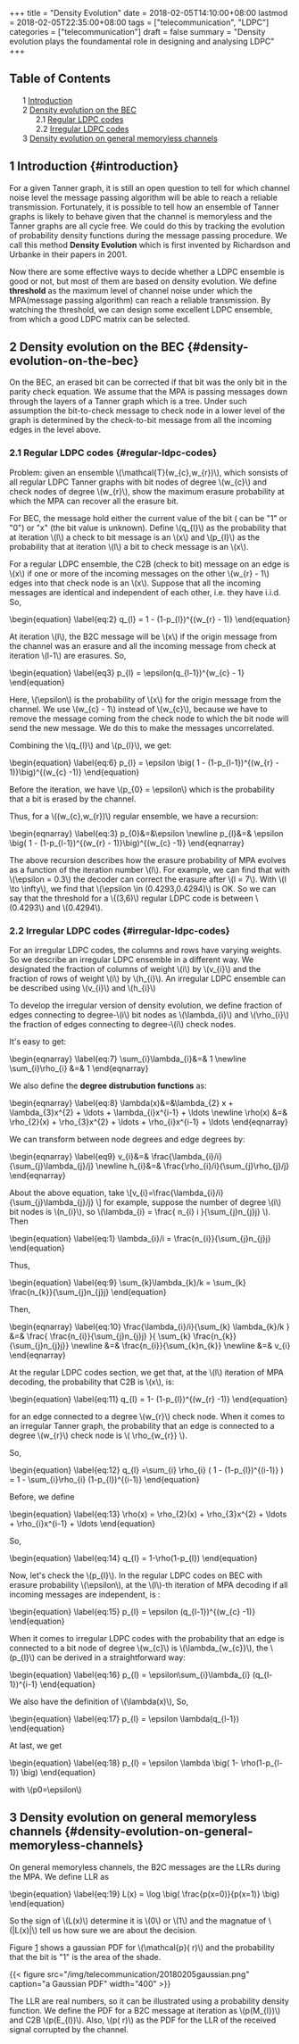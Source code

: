 +++
title = "Density Evolution"
date = 2018-02-05T14:10:00+08:00
lastmod = 2018-02-05T22:35:00+08:00
tags = ["telecommunication", "LDPC"]
categories = ["telecommunication"]
draft = false
summary = "Density evolution plays the foundamental role in designing and analysing LDPC"
+++

<style>
  .ox-hugo-toc ul {
    list-style: none;
  }
</style>
<div class="ox-hugo-toc toc">
<div></div>

## Table of Contents

- <span class="section-num">1</span> [Introduction](#introduction)
- <span class="section-num">2</span> [Density evolution on the BEC](#density-evolution-on-the-bec)
    - <span class="section-num">2.1</span> [Regular LDPC codes](#regular-ldpc-codes)
    - <span class="section-num">2.2</span> [Irregular LDPC codes](#irregular-ldpc-codes)
- <span class="section-num">3</span> [Density evolution on general memoryless channels](#density-evolution-on-general-memoryless-channels)
</div>
<!--endtoc-->


## <span class="section-num">1</span> Introduction {#introduction}



For a given Tanner graph, it is still an open question to tell for which channel
noise level the message passing algorithm will be able to reach a reliable
transmission. Fortunately, it is possible to tell how an ensemble of Tanner
graphs is likely to behave given that the channel is memoryless and the Tanner
graphs are all cycle free. We could do this by tracking the evolution of
probability density functions during the message passing procedure. We call this
method **Density Evolution** which is first invented by Richardson and Urbanke in
their papers in 2001.

Now there are some effective ways to decide whether a LDPC ensemble is good or
not, but most of them are based on density evolution. We define **threshold** as
the maximum level of channel noise under which the MPA(message passing
algorithm) can reach a reliable transmission. By watching the threshold, we can
design some excellent LDPC ensemble, from which a good LDPC matrix can be
selected.


## <span class="section-num">2</span> Density evolution on the BEC {#density-evolution-on-the-bec}



On the BEC, an erased bit can be corrected if that bit was the only bit in the
parity check equation. We assume that the MPA is passing messages down through
the layers of a Tanner graph which is a tree. Under such assumption the
bit-to-check message to check node in a lower level of the graph is determined
by the check-to-bit message from all the incoming edges in the level above.


### <span class="section-num">2.1</span> Regular LDPC codes {#regular-ldpc-codes}



Problem: given an ensemble \\(\mathcal{T}(w\_{c},w\_{r})\\), which sonsists of all
regular LDPC Tanner graphs with bit nodes of degree \\(w\_{c}\\) and check nodes of
degree \\(w\_{r}\\), show the maximum erasure probability at which the MPA can
recover all the erasure bit.

For BEC, the message hold either the current value of the bit ( can be "1" or
"0") or "x" (the bit value is unknown). Define \\(q\_{l}\\) as the probability that
at iteration \\(l\\) a check to bit message is an \\(x\\) and \\(p\_{l}\\) as the
probability that at iteration \\(l\\) a bit to check message is an \\(x\\).

For a regular LDPC ensemble, the C2B (check to bit) message on an edge is \\(x\\)
if one or more of the incoming messages on the other \\(w\_{r} - 1\\) edges into
that check node is an \\(x\\). Suppose that all the incoming messages are
identical and independent of each other, i.e. they have i.i.d. So,

\begin{equation}
\label{eq:2}
q\_{l} = 1 - (1-p\_{l})^{(w\_{r} - 1)}
\end{equation}

At iteration \\(l\\), the B2C message will be \\(x\\) if the origin message from the
channel was an erasure and all the incoming message from check at iteration
\\(l-1\\) are erasures. So,

\begin{equation}
\label{eq3}
p\_{l} = \epsilon(q\_{l-1})^{w\_{c} - 1}
\end{equation}

Here, \\(\epsilon\\) is the probability of \\(x\\) for the origin message from the
channel. We use \\(w\_{c} - 1\\) instead of \\(w\_{c}\\), because we have to remove
the message coming from the check node to which the bit node will send the new
message. We do this to make the messages uncorrelated.

Combining the \\(q\_{l}\\) and \\(p\_{l}\\), we get:

\begin{equation}
\label{eq:6}
p\_{l} = \epsilon \big( 1 - (1-p\_{l-1})^{(w\_{r} - 1)}\big)^{(w\_{c} -1)}
\end{equation}

Before the iteration, we have \\(p\_{0} = \epsilon\\) which is the probability that
a bit is erased by the channel.

Thus, for a \\((w\_{c},w\_{r})\\) regular ensemble, we have a recursion:

\begin{eqnarray}
\label{eq:3}
p\_{0}&=&\epsilon \newline
p\_{l}&=& \epsilon \big( 1 - (1-p\_{l-1})^{(w\_{r} - 1)}\big)^{(w\_{c} -1)}
\end{eqnarray}

The above recursion describes how the erasure probability of MPA evolves as a
function of the iteration number \\(l\\). For example, we can find that with
\\(\epsilon = 0.3\\) the decoder can correct the erasure after \\(l = 7\\). With \\(l
\to \infty\\), we find that \\(\epsilon \in (0.4293,0.4294)\\) is OK. So we can say
that the threshold for a \\((3,6)\\) regular LDPC code is between \\(0.4293\\) and
\\(0.4294\\).


### <span class="section-num">2.2</span> Irregular LDPC codes {#irregular-ldpc-codes}



For an irregular LDPC codes, the columns and rows have varying weights. So we
describe an irregular LDPC ensemble in a different way. We designated the
fraction of columns of weight \\(i\\) by \\(v\_{i}\\) and the fraction of rows of
weight \\(i\\) by \\(h\_{i}\\). An irregular LDPC ensemble can be described using
\\(v\_{i}\\) and \\(h\_{i}\\)

To develop the irregular version of density evolution, we define fraction of
edges connecting to degree-\\(i\\) bit nodes as \\(\lambda\_{i}\\) and \\(\rho\_{i}\\)
the fraction of edges connecting to degree-\\(i\\) check nodes.

It's easy to get:

\begin{eqnarray}
\label{eq:7}
\sum\_{i}\lambda\_{i}&=& 1 \newline
\sum\_{i}\rho\_{i} &=& 1
\end{eqnarray}

We also define the **degree distrubution functions** as:

\begin{eqnarray}
\label{eq:8}
\lambda(x)&=&\lambda\_{2} x + \lambda\_{3}x^{2} + \ldots + \lambda\_{i}x^{i-1} + \ldots \newline
\rho(x) &=& \rho\_{2}(x) + \rho\_{3}x^{2} + \ldots + \rho\_{i}x^{i-1} + \ldots
\end{eqnarray}

We can transform between node degrees and edge degrees by:

\begin{eqnarray}
\label{eq9}
v\_{i}&=& \frac{\lambda\_{i}/i}{\sum\_{j}\lambda\_{j}/j} \newline
h\_{i}&=& \frac{\rho\_{i}/i}{\sum\_{j}\rho\_{j}/j}
\end{eqnarray}

About the above equation, take
\\[v\_{i}=\frac{\lambda\_{i}/i}{\sum\_{j}\lambda\_{j}/j} \\] for example,
suppose the number of degree \\(i\\) bit nodes is \\(n\_{i}\\), so
\\(\lambda\_{i} = \frac{ n\_{i} i }{\sum\_{j}n\_{j}j} \\). Then

\begin{equation}
\label{eq:1}
\lambda\_{i}/i  = \frac{n\_{i}}{\sum\_{j}n\_{j}j}
\end{equation}

Thus,

\begin{equation}
\label{eq:9}
\sum\_{k}\lambda\_{k}/k = \sum\_{k} \frac{n\_{k}}{\sum\_{j}n\_{j}j}
\end{equation}

Then,

\begin{eqnarray}
\label{eq:10}
\frac{\lambda\_{i}/i}{\sum\_{k} \lambda\_{k}/k } &=& \frac{ \frac{n\_{i}}{\sum\_{j}n\_{j}j}  }{ \sum\_{k} \frac{n\_{k}}{\sum\_{j}n\_{j}j}} \newline
&=& \frac{n\_{i}}{\sum\_{k}n\_{k}} \newline
&=& v\_{i}
\end{eqnarray}

At the regular LDPC codes section, we get that, at the \\(l\\)
iteration of MPA decoding, the probability that C2B is \\(x\\), is:

\begin{equation}
\label{eq:11}
q\_{l} = 1- (1-p\_{l})^{(w\_{r} -1)}
\end{equation}

for an edge connected to a degree \\(w\_{r}\\) check node. When it comes
to an irregular Tanner graph, the probability that an edge is
connected to a degree \\(w\_{r}\\) check node is \\( \rho\_{w\_{r}} \\).

So,

\begin{equation}
\label{eq:12}
q\_{l} =\sum\_{i} \rho\_{i} ( 1 - (1-p\_{l})^{(i-1)} ) = 1 - \sum\_{i}\rho\_{i} (1-p\_{l})^{(i-1)}
\end{equation}

Before, we define

\begin{equation}
\label{eq:13}
\rho(x) = \rho\_{2}(x) + \rho\_{3}x^{2} + \ldots + \rho\_{i}x^{i-1} + \ldots
\end{equation}

So,

\begin{equation}
\label{eq:14}
q\_{l} = 1-\rho(1-p\_{l})
\end{equation}

Now, let's check the \\(p\_{l}\\). In the regular LDPC codes on BEC with
erasure probability \\(\epsilon\\), at the \\(l\\)-th iteration of MPA
decoding if all incoming messages are independent, is :

\begin{equation}
\label{eq:15}
p\_{l} = \epsilon (q\_{l-1})^{(w\_{c} -1)}
\end{equation}

When it comes to irregular LDPC codes with the probability that an
edge is connected to a bit node of degree \\(w\_{c}\\) is
\\(\lambda\_{w\_{c}}\\), the \\(p\_{l}\\) can be derived in a straightforward
way:

\begin{equation}
\label{eq:16}
p\_{l} = \epsilon\sum\_{i}\lambda\_{i} (q\_{l-1})^{i-1}
\end{equation}

We also have the definition of \\(\lambda(x)\\), So,

\begin{equation}
\label{eq:17}
p\_{l} = \epsilon \lambda(q\_{l-1})
\end{equation}

At last, we get

\begin{equation}
\label{eq:18}
p\_{l} = \epsilon \lambda \big( 1- \rho(1-p\_{l-1}) \big)
\end{equation}

with \\(p0=\epsilon\\)


## <span class="section-num">3</span> Density evolution on general memoryless channels {#density-evolution-on-general-memoryless-channels}



On general memoryless channels, the B2C messages are the LLRs during
the MPA. We define LLR as

\begin{equation}
\label{eq:19}
L(x) = \log \big( \frac{p(x=0)}{p(x=1)} \big)
\end{equation}

So the sign of \\(L(x)\\) determine it is \\(0\\) or \\(1\\) and the
magnatue of \\(|L(x)|\\) tell us how sure we are about the decision.

Figure [1](#orga14b69f) shows a gaussian PDF for
\\(\mathcal{p}( r)\\) and the probability that the bit is "1" is the area
of the shade.

<a id="orga14b69f"></a>
{{< figure src="/img/telecommunication/20180205gaussian.png" caption="a Gaussian PDF" width="400" >}}

The LLR are real numbers, so it can be illustrated using a probability
density function. We define the PDF for a B2C message at iteration as
\\(p(M\_{l})\\) and C2B \\(p(E\_{l})\\). Also, \\(p( r)\\) as the PDF for the
LLR of the received signal corrupted by the channel.
